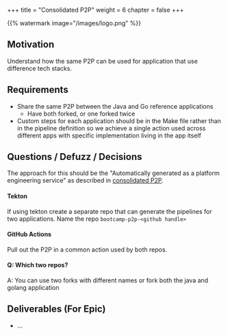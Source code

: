 +++
title = "Consolidated P2P"
weight = 6
chapter = false
+++

{{% watermark image="/images/logo.png" %}}

## Motivation

Understand how the same P2P can be used for application that use difference tech stacks.

## Requirements

* Share the same P2P between the Java and Go reference applications 
  * Have both forked, or one forked twice
* Custom steps for each application should be in the Make file rather than in the pipeline definition so we achieve a single action used across different apps with specific implementation living in the app itself

## Questions / Defuzz / Decisions

The approach for this should be the "Automatically generated as a platform engineering service" as described in [consolidated P2P](/core-p2p/p2p-consolidation).

#### Tekton

If using tekton create a separate repo that can generate the pipelines for two applications.
Name the repo `bootcamp-p2p-<github handle>`

#### GitHub Actions

Pull out the P2P in a common action used by both repos.

#### Q: Which two repos? 
A: You can use two forks with different names or fork both the java and golang application


## Deliverables (For Epic)

- ... 